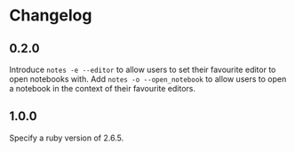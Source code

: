 # Changelog

## 0.2.0
Introduce `notes -e --editor` to allow users to set their favourite editor to open notebooks with.
Add `notes -o --open_notebook` to allow users to open a notebook in the context of their favourite editors.

## 1.0.0
Specify a ruby version of 2.6.5.
